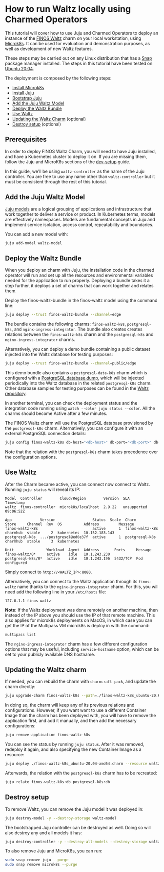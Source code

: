 # How to run Waltz locally using Charmed Operators

This tutorial will cover how to use Juju and Charmed Operators to deploy an instance of the [FINOS Waltz](https://waltz.finos.org/) charm on your local workstation, using [Microk8s](https://microk8s.io/). It can be used for evaluation and demonstration purposes, as well as development of new Waltz features.

These steps may be carried out on any Linux distribution that has a [Snap](https://snapcraft.io/) package manager installed. The steps in this tutorial have been tested on [Ubuntu 20.04](https://releases.ubuntu.com/focal/).

The deployment is composed by the following steps:

- [Install Microk8s](#Install-Microk8s)
- [Install Juju](#Install-Juju)
- [Bootstrap Juju](#Bootstrap-Juju)
- [Add the Juju Waltz Model](#Add-the-Juju-Waltz-Model)
- [Deploy the Waltz Bundle](#Deploy-the-Waltz-Bundle)
- [Use Waltz](#Use-Waltz)
- [Updating the Waltz Charm](#Updating-the-Waltz-charm) (optional)
- [Destroy setup](#Destroy-setup) (optional)

## Prerequisites

In order to deploy FINOS Waltz Charm, you will need to have Juju installed, and have a Kubernetes cluster to deploy it on. If you are missing them, follow the Juju and MicroK8s sections of the [dev-setup](https://juju.is/docs/sdk/dev-setup) guide.

In this guide, we'll be using ``waltz-controller`` as the name of the Juju controller. You are free to use any name other than `waltz-controller` but it must be consistent through the rest of this tutorial.

## Add the Juju Waltz Model

[Juju models](https://juju.is/docs/olm/models) are a logical grouping of applications and infrastructure that work together to deliver a service or product. In Kubernetes terms, models are effectively namespaces. Models are fundamental concepts in Juju and implement service isolation, access control, repeatability and boundaries.

You can add a new model with:

``` bash
juju add-model waltz-model
```

## Deploy the Waltz Bundle

When you deploy an charm with Juju, the installation code in the charmed operator will run and set up all the resources and environmental variables needed for the application to run properly. Deploying a bundle takes it a step further, it deploys a set of charms that can work together and relates them.

Deploy the finos-waltz-bundle in the finos-waltz model using the command line:

```bash
juju deploy --trust finos-waltz-bundle --channel=edge
```

The bundle contains the following charms: ``finos-waltz-k8s``, ``postgresql-k8s``, and ``nginx-ingress-integrator``. The bundle also creates creates relations between the ``finos-waltz-k8s`` charm and the ``postgresql-k8s`` and ``nginx-ingress-integrator`` charms.

Alternatively, you can deploy a demo bundle containing a public dataset injected into the Waltz database for testing purposes:

```bash
juju deploy --trust finos-waltz-bundle --channel=public/edge
```

This demo bundle also contains a ``postgresql-data-k8s`` charm which is configured with a [PostgreSQL database dump](https://github.com/finos/waltz/files/8390039/postgres-dump-1.40.sql.gz), which will be injected periodically into the Waltz database in the related ``postgresql-k8s`` charm. Other database samples for testing purposes can be found in the [Waltz repository](https://github.com/finos/waltz/tree/master/waltz-sample-data/database/pg).

In another terminal, you can check the deployment status and the integration code running using `watch --color juju status --color`. All the charms should become Active after a few minutes.

The FINOS Waltz charm will use the PostgreSQL database provisioned by the ``postgresql-k8s`` charm. Alternatively, you can configure it with an external PostgreSQL connection details:

```bash
juju config finos-waltz-k8s db-host="<db-host>" db-port="<db-port>" db-name="<db-name>" db-username="<db-username>" db-password="<db-password>"
```

Note that the relation with the `postgresql-k8s` charm takes precedence over the configuration options.

## Use Waltz

After the Charm became active, you can connect now connect to Waltz. Running ``juju status`` will reveal its IP:

```
Model  Controller        Cloud/Region        Version  SLA          Timestamp
waltz  finos-controller  microk8s/localhost  2.9.22   unsupported  09:06:52Z

App             Version                 Status  Scale  Charm            Store     Channel  Rev  OS          Address         Message
finos-waltz-k8s                         active      1  finos-waltz-k8s  charmhub  stable     2  kubernetes  10.152.183.143
postgresql-k8s  .../postgresql@ed0e37f  active      1  postgresql-k8s   charmhub  stable     3  kubernetes

Unit               Workload  Agent  Address       Ports     Message
finos-waltz/0*     active    idle   10.1.243.230
postgresql-k8s/0*  active    idle   10.1.243.196  5432/TCP  Pod configured
```

Simply connect to ``http://<WALTZ_IP>:8080``.

Alternatively, you can connect to the Waltz application through its ``finos-waltz`` name thanks to the ``nginx-ingress-integrator`` charm. For this, you will need add the following line in your `/etc/hosts` file:

```
127.0.1.1 finos-waltz
```

**Note:** If the Waltz deployment was done remotely on another machine, then instead of the IP above you should use the IP of that remote machine. This also applies for microk8s deployments on MacOS, in which case you can get the IP of the Multipass VM microk8s is deploy in with the command:

```bash
multipass list
```

The ``nginx-ingress-integrator`` charm has a few different configuration options that may be useful, including ``service-hostname`` option, which can be set to your publicly available DNS hostname.

## Updating the Waltz charm

If needed, you can rebuild the charm with ``charmcraft pack``, and update the charm directly:

```bash
juju upgrade-charm finos-waltz-k8s --path=./finos-waltz-k8s_ubuntu-20.04-amd64.charm
```

In doing so, the charm will keep any of its previous relations and configurations. However, if you want want to use a different Container Image than the charm has been deployed with, you will have to remove the application first, and add it manually, and then add the necessary configurations:

```bash
juju remove-application finos-waltz-k8s
```

You can see the status by running ``juju status``. After it was removed, redeploy it again, and also specifying the new Container Image as a resource:

```bash
juju deploy ./finos-waltz-k8s_ubuntu-20.04-amd64.charm --resource waltz-image=<another-image>
```

Afterwards, the relation with the ``postgresql-k8s`` charm has to be recreated:

```bash
juju relate finos-waltz-k8s:db postgresql-k8s:db
```

## Destroy setup

To remove Waltz, you can remove the Juju model it was deployed in:

```bash
juju destroy-model -y --destroy-storage waltz-model
```

The bootstrapped Juju controller can be destroyed as well. Doing so will also destroy any and all models it has:

```bash
juju destroy-controller -y --destroy-all-models --destroy-storage waltz-controller
```

To also remove Juju and MicroK8s, you can run:

``` bash
sudo snap remove juju --purge
sudo snap remove microk8s --purge
```
